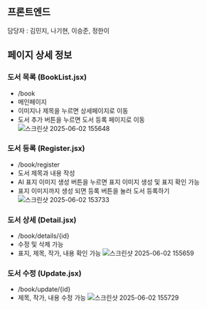 프론트엔드
-----
담당자 : 김민지, 나기현, 이승준, 정한이

## 페이지 상세 정보
### 도서 목록 (BookList.jsx)
- /book
- 메인페이지
- 이미지나 제목을 누르면 상세페이지로 이동
- 도서 추가 버튼을 누르면 도서 등록 페이지로 이동
![스크린샷 2025-06-02 155648](https://github.com/user-attachments/assets/2fbb1739-5469-438a-a4bd-78a5f9b2a42e)


### 도서 등록 (Register.jsx)
- /book/register
- 도서 제목과 내용 작성
- AI 표지 이미지 생성 버튼을 누르면 표지 이미지 생성 및 표지 확인 가능
- 표지 이미지까지 생성 되면 등록 버튼을 눌러 도서 등록하기
![스크린샷 2025-06-02 153733](https://github.com/user-attachments/assets/093e0d91-2741-46b0-bdfd-3d2fea2e5972)


### 도서 상세 (Detail.jsx)
- /book/details/{id}
- 수정 및 삭제 가능
- 표지, 제목, 작가, 내용 확인 가능
![스크린샷 2025-06-02 155659](https://github.com/user-attachments/assets/6167ab91-4be2-4313-9994-7b9850d786df)


### 도서 수정 (Update.jsx)
- /book/update/{id}
- 제목, 작가, 내용 수정 가능
![스크린샷 2025-06-02 155729](https://github.com/user-attachments/assets/d9bf873d-faf5-46bf-9c6e-18c254c08a23)
